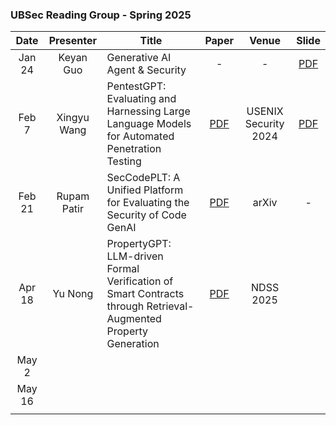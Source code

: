 ### UBSec Reading Group - Spring 2025

|Date|Presenter|Title|Paper|Venue|Slide|
|:-:|:-:|-|:-:|:-:|:-:|
|Jan 24|Keyan Guo|Generative AI Agent & Security|-|-|[PDF](./Resource/Spring2025/Generative%20AI%20Agents.pdf)|
|Feb 7|Xingyu Wang|PentestGPT: Evaluating and Harnessing Large Language Models for Automated Penetration Testing|[PDF](https://www.usenix.org/system/files/usenixsecurity24-deng.pdf)|USENIX Security 2024|[PDF](./Resource/Spring2025/Pentestwith%20LLM.pdf)|
|Feb 21| Rupam Patir | SecCodePLT: A Unified Platform for Evaluating the Security of Code GenAI | [PDF](https://arxiv.org/pdf/2410.11096) | arXiv | - |
|Apr 18| Yu Nong | PropertyGPT: LLM-driven Formal Verification of Smart Contracts through Retrieval-Augmented Property Generation | [PDF](https://arxiv.org/abs/2405.02580) | NDSS 2025 | |
|May 2| | | | | |
|May 16| | | | | |
| | | | | | |
